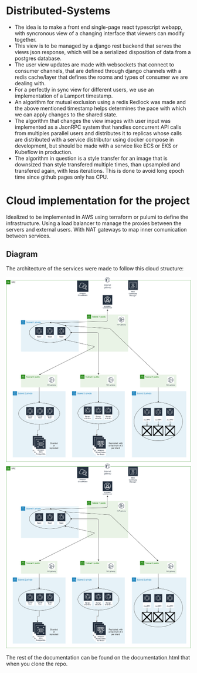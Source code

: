 # Distributed-Systems

* The idea is to make a front end single-page react typescript webapp, with syncronous view of a changing interface that viewers can modify together.
* This view is to be managed by a django rest backend that serves the views json response, which will be a serialized disposition of data from a postgres database.
* The user view updates are made with websockets that connect to consumer channels, that are defined through django channels with a redis cache/layer that defines the rooms and types of consumer we are dealing with.
* For a perfectly in sync view for different users, we use an implementation of a Lamport timestamp.
* An algorithm for mutual exclusion using a redis Redlock was made and the above mentioned timestamp helps determines the pace with which we can apply changes to the shared state.
* The algorithm that changes the view images with user input was implemented as a JsonRPC system that handles concurrent API calls from multiples parallel users and distributes it to replicas whose calls are distributed with a service distributor using docker compose in development, but should be made with a service like ECS or EKS or Kubeflow in production.
* The algorithm in question is a style transfer for an image that is downsized than style transfered multiple times, than upsampled and transfered again, with less iterations. This is done to avoid long epoch time since github pages only has CPU.

# Cloud implementation for the project

Idealized to be implemented in AWS using terraform or pulumi to define the infrastructure. Using a load balancer to manage the proxies between the servers and external users. With NAT gateways to map inner comunication between services.

## Diagram

The architecture of the services were made to follow this cloud structure:

![alt text](https://github.com/RamonGal/Distributed-Systems/blob/main/DAT.png?raw=true)![alt text](https://github.com/RamonGal/Distributed-Systems/blob/main/DAT.png?raw=true)

The rest of the documentation can be found on the documentation.html that when you clone the repo.
